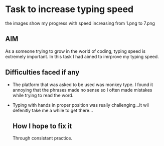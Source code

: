 # Task to increase typing speed

the images show my progress with speed increasing from 1.png to 7.png

## AIM
As a someone trying to grow in the world of coding, typing speed is extremely important. In this task I had aimed to imrprove my typing speed.

## Difficulties faced if any 

* The platform that was asked to be used was monkey type. I found it annoying that the phrases made no sense so I often made mistakes while trying to read the word.
* Typing with hands in proper position was really challenging...It wil defenitly take me a while to get there...

  ## How I hope to fix it
  Through consistant practice.
